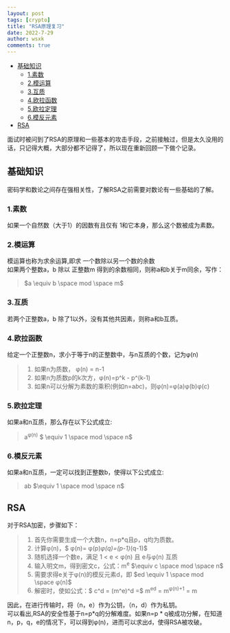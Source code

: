 ```yaml
---
layout: post
tags: [crypto]
title: "RSA原理复习"
date: 2022-7-29
author: wsxk
comments: true
---
```



- [基础知识](#基础知识)
  - [1.素数](#1素数)
  - [2.模运算](#2模运算)
  - [3.互质](#3互质)
  - [4.欧拉函数](#4欧拉函数)
  - [5.欧拉定理](#5欧拉定理)
  - [6.模反元素](#6模反元素)
- [RSA](#rsa)


<head>
    <script src="https://cdn.mathjax.org/mathjax/latest/MathJax.js?config=TeX-AMS-MML_HTMLorMML" type="text/javascript"></script>
    <script type="text/x-mathjax-config">
        MathJax.Hub.Config({
            tex2jax: {
            skipTags: ['script', 'noscript', 'style', 'textarea', 'pre'],
            inlineMath: [['$','$']]
            }
        });
    </script>
</head>


<!-- Google tag (gtag.js) -->
<script async src="https://www.googletagmanager.com/gtag/js?id=G-C22S5YSYL7"></script>
<script>
  window.dataLayer = window.dataLayer || [];
  function gtag(){dataLayer.push(arguments);}
  gtag('js', new Date());

  gtag('config', 'G-C22S5YSYL7');
</script>


面试时被问到了RSA的原理和一些基本的攻击手段，之前接触过，但是太久没用的话，只记得大概，大部分都不记得了，所以现在重新回顾一下做个记录。

## 基础知识<br>
密码学和数论之间存在强相关性，了解RSA之前需要对数论有一些基础的了解。
### 1.素数<br>
如果一个自然数（大于1）的因数有且仅有 1和它本身，那么这个数被成为素数。
### 2.模运算<br>
模运算也称为求余运算,即求 一个数除以另一个数的余数<br>
如果两个整数a，b 除以 正整数m 得到的余数相同，则称a和b关于m同余，写作：
> $a \equiv b \space mod \space m$

### 3.互质<br>
若两个正整数a，b 除了1以外，没有其他共因素，则称a和b互质。
### 4.欧拉函数<br>
给定一个正整数n，求小于等于n的正整数中，与n互质的个数，记为φ(n)
> 1. 如果n为质数， φ(n) = n-1
> 2. 如果n为质数p的k次方，φ(n)=p^k - p^(k-1)
> 3. 如果n可以分解为素数的乘积(例如n=a*b*c)，则φ(n)=φ(a)φ(b)φ(c)

### 5.欧拉定理<br>
如果a和n互质，那么存在以下公式成立:
> a<sup>φ(n)</sup>  $ \equiv 1 \space mod \space n$

### 6.模反元素<br>
如果a和n互质，一定可以找到正整数b，使得以下公式成立:
> ab $\equiv 1 \space mod \space n$

## RSA<br>
对于RSA加密，步骤如下：
> 1. 首先你需要生成一个大数n，n=p*q且p，q均为质数。
> 2. 计算φ(n)，$ φ(n)= φ(p)*φ(q)=(p-1)*(q-1)$
> 3. 随机选择一个数e，满足 1 < e < φ(n) 且 e与φ(n) 互质
> 4. 输入明文m，得到密文c，公式：m<sup>e</sup> $\equiv c \space mod \space n$
> 5. 需要求得e关于φ(n)的模反元素d，即 $ed \equiv 1 \space mod \space φ(n)$
> 6. 解密时，使如公式：$ c^d = (m^e)^d =$ m<sup>ed</sup> = m<sup>φ(n)+1</sup> = m

因此，在进行传输时，将（n，e）作为公钥，（n，d）作为私钥。<br>
可以看出,RSA的安全性基于n=p*q的分解难度。如果n=p * q被成功分解，在知道n，p，q，e的情况下，可以得到φ(n)，进而可以求出d，使得RSA被攻破。
